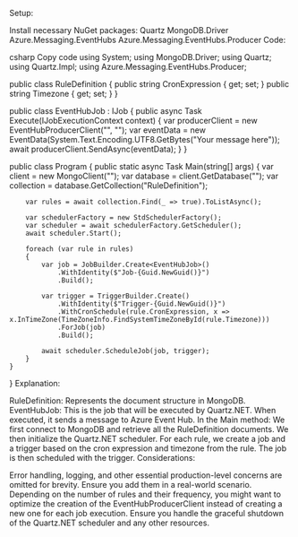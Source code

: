 Setup:

Install necessary NuGet packages:
Quartz
MongoDB.Driver
Azure.Messaging.EventHubs
Azure.Messaging.EventHubs.Producer
Code:

csharp
Copy code
using System;
using MongoDB.Driver;
using Quartz;
using Quartz.Impl;
using Azure.Messaging.EventHubs.Producer;

public class RuleDefinition
{
    public string CronExpression { get; set; }
    public string Timezone { get; set; }
}

public class EventHubJob : IJob
{
    public async Task Execute(IJobExecutionContext context)
    {
        var producerClient = new EventHubProducerClient("<Your Event Hub Connection String>", "<Event Hub Name>");
        var eventData = new EventData(System.Text.Encoding.UTF8.GetBytes("Your message here"));
        await producerClient.SendAsync(eventData);
    }
}

public class Program
{
    public static async Task Main(string[] args)
    {
        var client = new MongoClient("<Your MongoDB Connection String>");
        var database = client.GetDatabase("<Your Database Name>");
        var collection = database.GetCollection<RuleDefinition>("RuleDefinition");

        var rules = await collection.Find(_ => true).ToListAsync();

        var schedulerFactory = new StdSchedulerFactory();
        var scheduler = await schedulerFactory.GetScheduler();
        await scheduler.Start();

        foreach (var rule in rules)
        {
            var job = JobBuilder.Create<EventHubJob>()
                .WithIdentity($"Job-{Guid.NewGuid()}")
                .Build();

            var trigger = TriggerBuilder.Create()
                .WithIdentity($"Trigger-{Guid.NewGuid()}")
                .WithCronSchedule(rule.CronExpression, x => x.InTimeZone(TimeZoneInfo.FindSystemTimeZoneById(rule.Timezone)))
                .ForJob(job)
                .Build();

            await scheduler.ScheduleJob(job, trigger);
        }
    }
}
Explanation:

RuleDefinition: Represents the document structure in MongoDB.
EventHubJob: This is the job that will be executed by Quartz.NET. When executed, it sends a message to Azure Event Hub.
In the Main method:
We first connect to MongoDB and retrieve all the RuleDefinition documents.
We then initialize the Quartz.NET scheduler.
For each rule, we create a job and a trigger based on the cron expression and timezone from the rule. The job is then scheduled with the trigger.
Considerations:

Error handling, logging, and other essential production-level concerns are omitted for brevity. Ensure you add them in a real-world scenario.
Depending on the number of rules and their frequency, you might want to optimize the creation of the EventHubProducerClient instead of creating a new one for each job execution.
Ensure you handle the graceful shutdown of the Quartz.NET scheduler and any other resources.